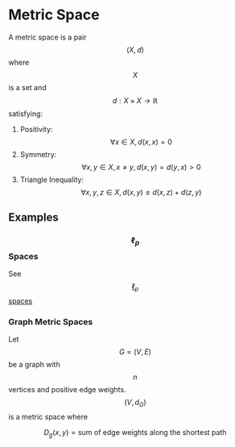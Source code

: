 # Metric Space

A metric space is a pair $$(X, d)$$ where $$X$$ is a set and $$d: X \times X \rightarrow \mathbb{R}$$
satisfying:

1. Positivity: $$\forall x \in X, d(x, x) = 0$$
2. Symmetry: $$\forall x, y \in X, x \neq y, d(x, y) = d(y, x) > 0$$
3. Triangle Inequality: $$\forall x, y, z \in X, d(x, y) \leq d(x, z) + d(z, y)$$

## Examples

### $$\ell_p$$ Spaces

See [$$\ell_p$$ spaces](lp_spaces.md)

### Graph Metric Spaces

Let $$G=(V, E)$$ be a graph with $$n$$ vertices and positive edge weights. $$(V, d_G)$$
is a metric space where 

$$D_g(x, y) = \text{sum of edge weights along the shortest path}$$


